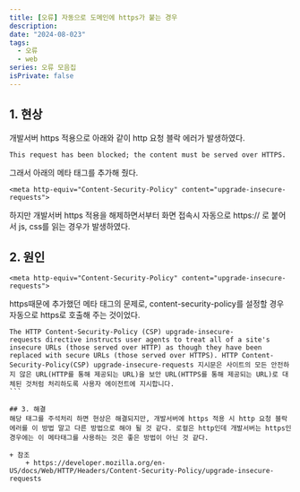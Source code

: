 ```yaml
---
title: [오류] 자동으로 도메인에 https가 붙는 경우
description: 
date: "2024-08-023"
tags:
  - 오류
  - web
series: 오류 모음집
isPrivate: false
---
```

## 1. 현상 
개발서버 https 적용으로 아래와 같이 http 요청 블락 에러가 발생하였다.
```
This request has been blocked; the content must be served over HTTPS.
```
그래서 아래의 메타 태그를 추가해 줬다. 
```
<meta http-equiv="Content-Security-Policy" content="upgrade-insecure-requests">
```
하지만 개발서버 https 적용을 해제하면서부터 화면 접속시 자동으로 https:// 로 붙어서 js, css를 읽는 경우가 발생하였다.
 
## 2. 원인
```
<meta http-equiv="Content-Security-Policy" content="upgrade-insecure-requests">
```
https때문에 추가했던 메타 태그의 문제로, content-security-policy를 설정할 경우 자동으로 https로 호출해 주는 것이었다. 
```
The HTTP Content-Security-Policy (CSP) upgrade-insecure-requests directive instructs user agents to treat all of a site's insecure URLs (those served over HTTP) as though they have been replaced with secure URLs (those served over HTTPS). HTTP Content-Security-Policy(CSP) upgrade-insecure-requests 지시문은 사이트의 모든 안전하지 않은 URL(HTTP를 통해 제공되는 URL)을 보안 URL(HTTPS를 통해 제공되는 URL)로 대체된 것처럼 처리하도록 사용자 에이전트에 지시합니다.
``` 

## 3. 해결
해당 태그를 주석처리 하면 현상은 해결되지만, 개발서버에 https 적용 시 http 요청 블락 에러를 이 방법 말고 다른 방법으로 해야 될 것 같다. 로컬은 http인데 개발서버는 https인 경우에는 이 메타태그를 사용하는 것은 좋은 방법이 아닌 것 같다.

+ 참조
    + https://developer.mozilla.org/en-US/docs/Web/HTTP/Headers/Content-Security-Policy/upgrade-insecure-requests

